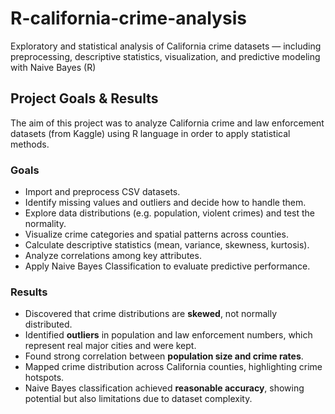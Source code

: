 # R-california-crime-analysis
Exploratory and statistical analysis of California crime datasets — including preprocessing, descriptive statistics, visualization, and predictive modeling with Naive Bayes (R)
##  Project Goals & Results
The aim of this project was to analyze California crime and law enforcement datasets (from Kaggle) using R language in order to apply statistical methods.
### Goals 
- Import and preprocess CSV datasets.
- Identify missing values and outliers and decide how to handle them.
- Explore data distributions (e.g. population, violent crimes) and test the normality.
- Visualize crime categories and spatial patterns across counties.
- Calculate descriptive statistics (mean, variance, skewness, kurtosis).
- Analyze correlations among key attributes.
- Apply Naive Bayes Classification to evaluate predictive performance.
### Results
- Discovered that crime distributions are **skewed**, not normally distributed.
- Identified **outliers** in population and law enforcement numbers, which represent real major cities and were kept.
- Found strong correlation between **population size and crime rates**.
- Mapped crime distribution across California counties, highlighting crime hotspots.
- Naive Bayes classification achieved **reasonable accuracy**, showing potential but also limitations due to dataset complexity.
